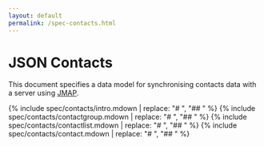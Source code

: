 ```yaml
---
layout: default
permalink: /spec-contacts.html
---
```


# JSON Contacts

This document specifies a data model for synchronising contacts data with a server using [JMAP](spec-core.html).

{% include spec/contacts/intro.mdown | replace: "# ", "## " %}
{% include spec/contacts/contactgroup.mdown | replace: "# ", "## " %}
{% include spec/contacts/contactlist.mdown | replace: "# ", "## " %}
{% include spec/contacts/contact.mdown | replace: "# ", "## " %}
